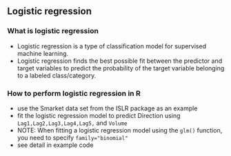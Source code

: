 ## Logistic regression
### What is logistic regression
- Logistic regression is a type of classification model for supervised machine learning.
- Logistic regression finds the best possible fit between the predictor and target variables to predict the probability of the target variable belonging to a labeled class/category. 
### How to perform logistic regression in R
- use the Smarket data set from the ISLR package as an example
- fit the logistic regression model to predict Direction using `Lag1,Lag2,Lag3,Lag4,Lag5,` and `Volume`
- NOTE: When fitting a logistic regression model using the `glm()` function, you need to specify `family="binomial"`
- see detail in example code
